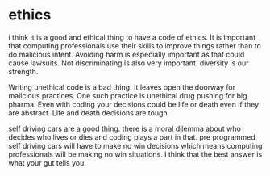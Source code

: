 # ethics

i think it is a good and ethical thing to have a code of ethics. It is important that computing professionals use their skills to improve things rather than to do malicious intent. Avoiding harm is especially important as that could cause lawsuits. Not discriminating is also very important. diversity is our strength.

Writing unethical code is a bad thing. It leaves open the doorway for malicious practices. One such practice is unethical drug pushing for big pharma. Even with coding your decisions could be life or death even if they are abstract. Life and death decisions are tough.

self driving cars are a good thing. there is a moral dilemma about who decides who lives or dies and coding plays a part in that. pre programmed self driving cars will have to make no win decisions which means computing professionals will be making no win situations. I think that the best answer is what your gut tells you.